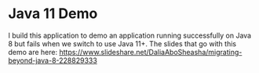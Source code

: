 # Java 11 Demo
I build this application to demo an application running successfully on Java 8 but fails when we switch to use Java 11+. The slides that go with this demo are here: https://www.slideshare.net/DaliaAboSheasha/migrating-beyond-java-8-228829333
